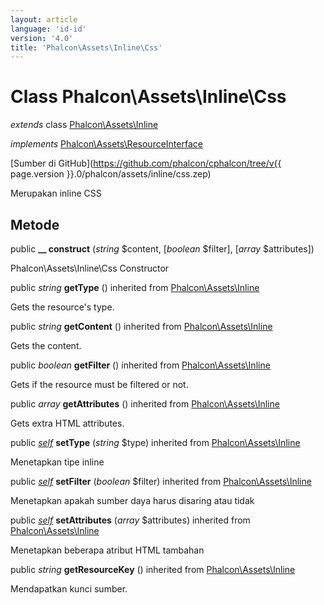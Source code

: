 ```yaml
---
layout: article
language: 'id-id'
version: '4.0'
title: 'Phalcon\Assets\Inline\Css'
---
```

# Class **Phalcon\Assets\Inline\Css**

*extends* class [Phalcon\Assets\Inline](Phalcon_Assets_Inline)

*implements* [Phalcon\Assets\ResourceInterface](Phalcon_Assets_ResourceInterface)

[Sumber di GitHub](https://github.com/phalcon/cphalcon/tree/v{{ page.version }}.0/phalcon/assets/inline/css.zep)

Merupakan inline CSS

## Metode

public **__ construct** (*string* $content, [*boolean* $filter], [*array* $attributes])

Phalcon\Assets\Inline\Css Constructor

public *string* **getType** () inherited from [Phalcon\Assets\Inline](Phalcon_Assets_Inline)

Gets the resource's type.

public *string* **getContent** () inherited from [Phalcon\Assets\Inline](Phalcon_Assets_Inline)

Gets the content.

public *boolean* **getFilter** () inherited from [Phalcon\Assets\Inline](Phalcon_Assets_Inline)

Gets if the resource must be filtered or not.

public *array* **getAttributes** () inherited from [Phalcon\Assets\Inline](Phalcon_Assets_Inline)

Gets extra HTML attributes.

public [*self*](Phalcon_Assets_Inline_Css) **setType** (*string* $type) inherited from [Phalcon\Assets\Inline](Phalcon_Assets_Inline)

Menetapkan tipe inline

public [*self*](Phalcon_Assets_Inline_Css) **setFilter** (*boolean* $filter) inherited from [Phalcon\Assets\Inline](Phalcon_Assets_Inline)

Menetapkan apakah sumber daya harus disaring atau tidak

public [*self*](Phalcon_Assets_Inline_Css) **setAttributes** (*array* $attributes) inherited from [Phalcon\Assets\Inline](Phalcon_Assets_Inline)

Menetapkan beberapa atribut HTML tambahan

public *string* **getResourceKey** () inherited from [Phalcon\Assets\Inline](Phalcon_Assets_Inline)

Mendapatkan kunci sumber.